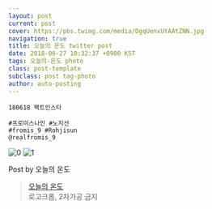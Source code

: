 ```yaml
---
layout: post
current: post
cover: https://pbs.twimg.com/media/DgqUenxUYAAtZNN.jpg
navigation: true
title: 오늘의 온도 twitter post
date: 2018-06-27 10:32:37 +0900 KST
tags: 오늘의-온도 photo
class: post-template
subclass: post tag-photo
author: auto-posting
---
```


```  
180618 팩트인스타   
  
#프로미스나인 #노지선  
#fromis_9 #Rohjisun  
@realfromis_9  

```

![0](https://pbs.twimg.com/media/DgqUdrGU8AAOcsp.jpg)
![1](https://pbs.twimg.com/media/DgqUenxUYAAtZNN.jpg)


Post by 오늘의 온도

> [오늘의 온도](https://twitter.com/Temperature_98)  
  로고크롭, 2차가공 금지